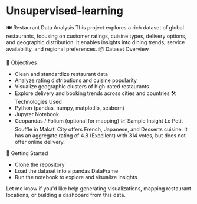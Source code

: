 # Unsupervised-learning
🍽️ Restaurant Data Analysis
This project explores a rich dataset of global restaurants, focusing on customer ratings, cuisine types, delivery options, and geographic distribution. It enables insights into dining trends, service availability, and regional preferences.
📦 Dataset Overview

🎯 Objectives
- Clean and standardize restaurant data
- Analyze rating distributions and cuisine popularity
- Visualize geographic clusters of high-rated restaurants
- Explore delivery and booking trends across cities and countries
🛠 Technologies Used
- Python (pandas, numpy, matplotlib, seaborn)
- Jupyter Notebook
- Geopandas / Folium (optional for mapping)
📈 Sample Insight
Le Petit Souffle in Makati City offers French, Japanese, and Desserts cuisine. It has an aggregate rating of 4.8 (Excellent) with 314 votes, but does not offer online delivery.

🚀 Getting Started
- Clone the repository
- Load the dataset into a pandas DataFrame
- Run the notebook to explore and visualize insights

Let me know if you'd like help generating visualizations, mapping restaurant locations, or building a dashboard from this data.



